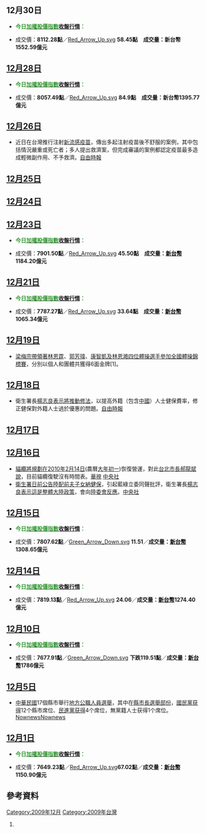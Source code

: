 <noinclude></noinclude>

## 12月30日

  - <span style="color: #339933;">**今日[<span style="color: #339933;">加權股價指數</span>收盤行情](../Page/加權股價指數.md "wikilink")：**</span>

<!-- end list -->

  -
    成交價：**8112.28點**／[Red_Arrow_Up.svg](https://zh.wikipedia.org/wiki/File:Red_Arrow_Up.svg "fig:Red_Arrow_Up.svg")
    **58.45點**　**成交量：新台幣1552.59億元**

## [12月28日](../Page/12月28日.md "wikilink")

  - <span style="color: #339933;">**今日[<span style="color: #339933;">加權股價指數</span>收盤行情](../Page/加權股價指數.md "wikilink")：**</span>

<!-- end list -->

  -
    成交價：**8057.49點**／[Red_Arrow_Up.svg](https://zh.wikipedia.org/wiki/File:Red_Arrow_Up.svg "fig:Red_Arrow_Up.svg")
    **84.9點**　**成交量：新台幣1395.77億元**

## [12月26日](../Page/12月26日.md "wikilink")

  - 近日在台灣推行注射[新流感](https://zh.wikipedia.org/wiki/新流感 "wikilink")[疫苗](../Page/疫苗.md "wikilink")，傳出多起注射疫苗後不舒服的案例，其中包括情況嚴重或死亡者；多人提出救濟案，但完成審議的案例都認定疫苗最多造成輕微副作用、不予救濟。[自由時報](http://www.libertytimes.com/2009/new/dec/26/today-life9.htm)

## [12月25日](../Page/12月25日.md "wikilink")

## [12月24日](../Page/12月24日.md "wikilink")

## [12月23日](../Page/12月23日.md "wikilink")

  - <span style="color: #339933;">**今日[<span style="color: #339933;">加權股價指數</span>收盤行情](../Page/加權股價指數.md "wikilink")：**</span>

<!-- end list -->

  -
    成交價：**7901.50點**／[Red_Arrow_Up.svg](https://zh.wikipedia.org/wiki/File:Red_Arrow_Up.svg "fig:Red_Arrow_Up.svg")
    **45.50點**　**成交量：[<span style="color: black;">新台幣</span>](../Page/新臺幣.md "wikilink")1184.20億元**

## [12月21日](../Page/12月21日.md "wikilink")

  - <span style="color: #339933;">**今日[<span style="color: #339933;">加權股價指數</span>收盤行情](../Page/加權股價指數.md "wikilink")：**</span>

<!-- end list -->

  -
    成交價：**7787.27點**／[Red_Arrow_Up.svg](https://zh.wikipedia.org/wiki/File:Red_Arrow_Up.svg "fig:Red_Arrow_Up.svg")
    **33.64點**　**成交量：[<span style="color: black;">新台幣</span>](../Page/新臺幣.md "wikilink")1065.34億元**

## [12月19日](../Page/12月19日.md "wikilink")

  - [梁梅宗帶領著](../Page/梁梅宗.md "wikilink")[林恩霆](https://zh.wikipedia.org/wiki/林恩霆 "wikilink")、[郭芳瑋](https://zh.wikipedia.org/wiki/郭芳瑋 "wikilink")、[康智凱及](https://zh.wikipedia.org/wiki/康智凱 "wikilink")[林恩澔四位體操選手參加全國體操錦標賽](https://zh.wikipedia.org/wiki/林恩澔 "wikilink")，分別以個人和團體共獲得6面金牌\[1\]。

## [12月18日](../Page/12月18日.md "wikilink")

  - 衛生署長[楊志良表示將推動修法](../Page/楊志良.md "wikilink")，以提高外籍（包含[中國](https://zh.wikipedia.org/wiki/中華人民共和國 "wikilink")）人士健保費率，修正健保對外籍人士過於優惠的問題。[自由時報](http://www.libertytimes.com/2009/new/dec/19/today-t3.htm)

## [12月17日](../Page/12月17日.md "wikilink")

## [12月16日](../Page/12月16日.md "wikilink")

  - [貓纜將規劃在](../Page/貓空纜車.md "wikilink")[2010年](https://zh.wikipedia.org/wiki/2010年 "wikilink")[2月14日](../Page/2月14日.md "wikilink")(農曆[大年初一](../Page/正月初一.md "wikilink"))恢復營運，對此[台北市長](https://zh.wikipedia.org/wiki/台北市 "wikilink")[郝龍斌說](../Page/郝龍斌.md "wikilink")，目前貓纜復駛沒有時間表。[華視](http://news.cts.com.tw/cts/general/200912/200912160365353.html)
    [中央社](https://web.archive.org/web/20160304211846/http://www.cna.com.tw/SearchNews/doDetail.aspx?id=200912160122)
  - [衛生署日前公告陸配前夫子女納健保](https://zh.wikipedia.org/wiki/衛生署 "wikilink")，引起藍綠立委同聲批評，衛生署長[楊志良表示這是整體大陸政策](../Page/楊志良.md "wikilink")，會向[陸委會反應](https://zh.wikipedia.org/wiki/陸委會 "wikilink")。[中央社](https://web.archive.org/web/20100103033826/http://www.cna.com.tw/ShowNews/Detail.aspx?pNewsID=200912160153)

## [12月15日](../Page/12月15日.md "wikilink")

  - <span style="color: #339933;">**今日[<span style="color: #339933;">加權股價指數</span>收盤行情](../Page/加權股價指數.md "wikilink")：**</span>

<!-- end list -->

  -
    成交價：**7807.62點**／[Green_Arrow_Down.svg](https://zh.wikipedia.org/wiki/File:Green_Arrow_Down.svg "fig:Green_Arrow_Down.svg")
    **11.51**／**成交量：[<span style="color: black;">新台幣</span>](../Page/新臺幣.md "wikilink")1308.65億元**

## [12月14日](../Page/12月14日.md "wikilink")

  - <span style="color: #339933;">**今日[<span style="color: #339933;">加權股價指數</span>收盤行情](../Page/加權股價指數.md "wikilink")：**</span>

<!-- end list -->

  -
    成交價：**7819.13點**／[Red_Arrow_Up.svg](https://zh.wikipedia.org/wiki/File:Red_Arrow_Up.svg "fig:Red_Arrow_Up.svg")
    **24.06**／**成交量：[<span style="color: black;">新台幣</span>](../Page/新臺幣.md "wikilink")1274.40億元**

## [12月10日](../Page/12月10日.md "wikilink")

  - <span style="color: #339933;">**今日[<span style="color: #339933;">加權股價指數</span>收盤行情](../Page/加權股價指數.md "wikilink")：**</span>

<!-- end list -->

  -
    成交價：**7677.91點**／[Green_Arrow_Down.svg](https://zh.wikipedia.org/wiki/File:Green_Arrow_Down.svg "fig:Green_Arrow_Down.svg")
    **下跌119.51點**／**成交量：[<span style="color: black;">新台幣</span>](../Page/新臺幣.md "wikilink")1786億元**

## [12月5日](../Page/12月5日.md "wikilink")

  - [中華民國](../Page/中華民國.md "wikilink")17個縣市舉行[地方公職人員選舉](https://zh.wikipedia.org/wiki/2009年中華民國地方公職人員選舉 "wikilink")，其中在[縣市長選舉部份](../Page/2009年中華民國縣市長暨縣市議員選舉.md "wikilink")，[國民黨获得](../Page/中國國民黨.md "wikilink")12个縣市席位、[民進黨获得](../Page/民主進步黨.md "wikilink")4个席位，無黨籍人士获得1个席位。[Nownews](http://www.nownews.com/2009/12/05/91-2542590.htm)[Nownews](http://www.nownews.com/2009/12/06/91-2542705.htm)

## [12月1日](../Page/12月1日.md "wikilink")

  - <span style="color: #339933;">**今日[<span style="color: #339933;">加權股價指數</span>收盤行情](../Page/加權股價指數.md "wikilink")：**</span>

<!-- end list -->

  -
    成交價：**7649.23點**／[Red_Arrow_Up.svg](https://zh.wikipedia.org/wiki/File:Red_Arrow_Up.svg "fig:Red_Arrow_Up.svg")**67.02點**／**成交量：[<span style="color: black;">新台幣</span>](../Page/新臺幣.md "wikilink")1150.90億元**

## 參考資料

<noinclude> </noinclude>

[Category:2009年12月](https://zh.wikipedia.org/wiki/Category:2009年12月 "wikilink")
[Category:2009年台灣](https://zh.wikipedia.org/wiki/Category:2009年台灣 "wikilink")

1.